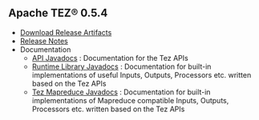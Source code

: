 <!--
   Licensed to the Apache Software Foundation (ASF) under one or more
   contributor license agreements.  See the NOTICE file distributed with
   this work for additional information regarding copyright ownership.
   The ASF licenses this file to You under the Apache License, Version 2.0
   (the "License"); you may not use this file except in compliance with
   the License.  You may obtain a copy of the License at

       http://www.apache.org/licenses/LICENSE-2.0

   Unless required by applicable law or agreed to in writing, software
   distributed under the License is distributed on an "AS IS" BASIS,
   WITHOUT WARRANTIES OR CONDITIONS OF ANY KIND, either express or implied.
   See the License for the specific language governing permissions and
   limitations under the License.
-->

<head><title>Apache TEZ&reg; 0.5.4</title></head>

Apache TEZ&reg; 0.5.4
----------------

- [Download Release Artifacts](http://www.apache.org/dyn/closer.lua/tez/0.5.4/)
- [Release Notes](0.5.4/release-notes.txt)
- Documentation
    - [API Javadocs](0.5.4/tez-api-javadocs/index.html) : Documentation for the Tez APIs
    - [Runtime Library Javadocs](0.5.4/tez-runtime-library-javadocs/index.html) : Documentation for built-in implementations of useful Inputs, Outputs, Processors etc. written based on the Tez APIs 
    - [Tez Mapreduce Javadocs](0.5.4/tez-mapreduce-javadocs/index.html) : Documentation for built-in implementations of Mapreduce compatible Inputs, Outputs, Processors etc. written based on the Tez APIs 

